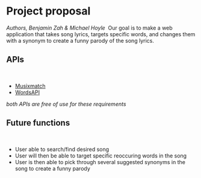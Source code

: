 # Project proposal
_Authors, Benjamin Zah & Michael Hoyle_
​
Our goal is to make a web application that takes song lyrics, targets specific words, and changes them with a synonym to create a funny parody of the song lyrics. 
​
## APIs
​
* [Musixmatch](https://developer.musixmatch.com/)
* [WordsAPI](https://www.wordsapi.com/)

_both APIs are free of use for these requirements_
​
## Future functions
​
* User able to search/find desired song
* User will then be able to target specific reoccuring words in the song
* User is then able to pick through several suggested synonyms in the song to create a funny parody